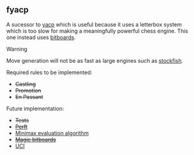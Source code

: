 ## fyacp
 A sucessor to [yacp](https://github.com/CredibleOpossum/yacp) which is useful because it uses a letterbox system which is too slow for making a meaningfully powerful chess engine. This one instead uses [bitboards](https://www.chessprogramming.org/Bitboards).

> [!Warning]
>
> Move generation will not be as fast as large engines such as [stockfish](https://github.com/official-stockfish/Stockfish).

Required rules to be implemented:
* ~~Castling~~
* ~~Promotion~~
* ~~En Passant~~

Future implementation:
* ~~Tests~~
* ~~[Perft](https://www.chessprogramming.org/Perft)~~
* [Minimax evaluation algorithm](https://www.chessprogramming.org/Minimax)
* ~~[Magic bitboards](https://www.chessprogramming.org/Magic_Bitboards)~~
* [UCI](https://www.chessprogramming.org/UCI)
